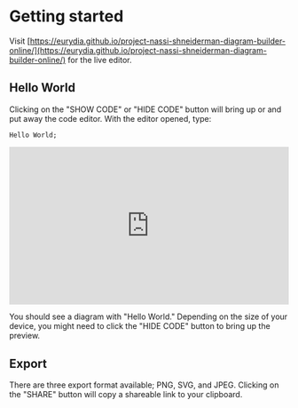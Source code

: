 # Getting started

Visit [https://eurydia.github.io/project-nassi-shneiderman-diagram-builder-online/](https://eurydia.github.io/project-nassi-shneiderman-diagram-builder-online/) for the live editor.

## Hello World

Clicking on the "SHOW CODE" or "HIDE CODE" button will bring up or and put away the code editor.
With the editor opened, type:

```plaintext
Hello World;
```

<iframe width="100%" style="aspect-ratio: 16/9; border:none;" loading="lazy" src="https://eurydia.github.io/project-nassi-shneiderman-diagram-builder-online/?preview=true&content="></iframe>

You should see a diagram with "Hello World."
Depending on the size of your device, you might need to click the "HIDE CODE" button to bring up the preview.

## Export

There are three export format available; PNG, SVG, and JPEG.
Clicking on the "SHARE" button will copy a shareable link to your clipboard.
